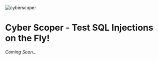![cyberscoper](https://github.com/user-attachments/assets/56c5dca8-af8f-45e5-9d05-3914316eade5)

# Cyber Scoper - Test SQL Injections on the Fly!

*Coming Soon...*
